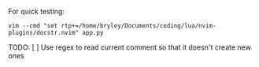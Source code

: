 
For quick testing:

`vim --cmd "set rtp+=/home/bryley/Documents/coding/lua/nvim-plugins/docstr.nvim" app.py`

TODO:
[ ] Use regex to read current comment so that it doesn't create new ones
